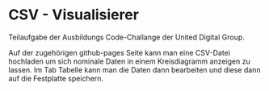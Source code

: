 # CSV - Visualisierer

Teilaufgabe der Ausbildungs Code-Challange der United Digital Group.

Auf der zugehörigen github-pages Seite kann man eine CSV-Datei hochladen um sich nominale Daten in einem Kreisdiagramm anzeigen zu lassen.
Im Tab Tabelle kann man die Daten dann bearbeiten und diese dann auf die Festplatte speichern.
